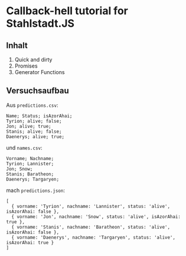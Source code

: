 # Callback-hell tutorial for Stahlstadt.JS

## Inhalt

1. Quick and dirty
2. Promises
3. Generator Functions

## Versuchsaufbau

Aus `predictions.csv`:

    Name; Status; isAzorAhai;
    Tyrion; alive; false;
    Jon; alive; true;
    Stanis; alive; false;
    Daenerys; alive; true;

und `names.csv`:

    Vorname; Nachname;
    Tyrion; Lannister;
    Jon; Snow;
    Stanis; Baratheon;
    Daenerys; Targaryen;

mach `predictions.json`:

    [
      { vorname: 'Tyrion', nachname: 'Lannister', status: 'alive', isAzorAhai: false },
      { vorname: 'Jon', nachname: 'Snow', status: 'alive', isAzorAhai: true },
      { vorname: 'Stanis', nachname: 'Baratheon', status: 'alive', isAzorAhai: false },
      { vorname: 'Daenerys', nachname: 'Targaryen', status: 'alive', isAzorAhai: true }
    ]
